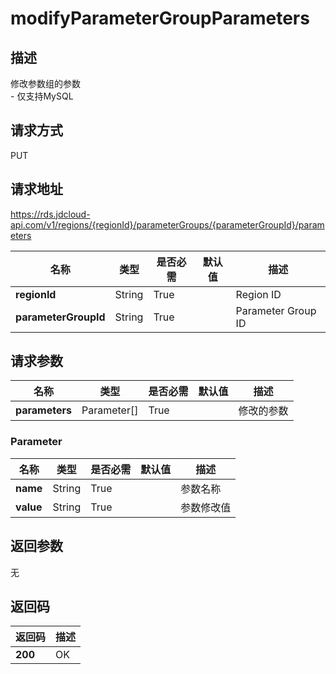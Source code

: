 # modifyParameterGroupParameters


## 描述
修改参数组的参数<br>- 仅支持MySQL

## 请求方式
PUT

## 请求地址
https://rds.jdcloud-api.com/v1/regions/{regionId}/parameterGroups/{parameterGroupId}/parameters

|名称|类型|是否必需|默认值|描述|
|---|---|---|---|---|
|**regionId**|String|True| |Region ID|
|**parameterGroupId**|String|True| |Parameter Group ID|

## 请求参数
|名称|类型|是否必需|默认值|描述|
|---|---|---|---|---|
|**parameters**|Parameter[]|True| |修改的参数|

### Parameter
|名称|类型|是否必需|默认值|描述|
|---|---|---|---|---|
|**name**|String|True| |参数名称|
|**value**|String|True| |参数修改值|

## 返回参数
无


## 返回码
|返回码|描述|
|---|---|
|**200**|OK|
